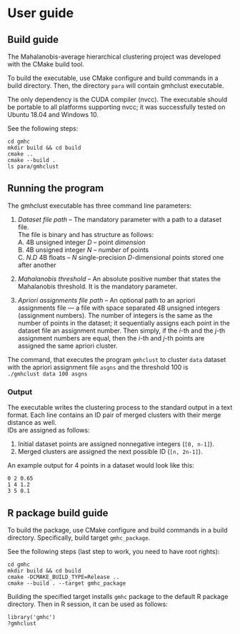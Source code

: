 # User guide
## Build guide
The Mahalanobis-average hierarchical clustering project was developed with the
CMake build tool. 

To build the executable, use CMake configure and build commands in a build directory. Then, the directory `para` will contain gmhclust executable. 

The only dependency is the CUDA compiler (nvcc). The executable
should be portable to all platforms supporting nvcc; it was successfully tested
on Ubuntu 18.04 and Windows 10. 

See the following steps:
```
cd gmhc
mkdir build && cd build
cmake ..
cmake --build .
ls para/gmhclust
```
## Running the program
The gmhclust executable has three command line parameters:

1. *Dataset file path* – The mandatory parameter with a path to a dataset file.  
The file is binary and has structure as follows:  
A. 4B unsigned integer *D* – point *dimension*  
B. 4B unsigned integer *N* – *number* of points  
C. *N*.*D* 4B floats – *N* single-precision *D*-dimensional points stored one
after another

2. *Mahalanobis threshold* – An absolute positive number that states the Mahalanobis threshold. It is the mandatory parameter.

3. *Apriori assignments file path* – An optional path to an apriori assignments
file — a file with space separated 4B unsigned integers (assignment numbers). The number of integers is the same as the number of points in the
dataset; it sequentially assigns each point in the dataset file an assignment
number. Then simply, if the *i*-th and the *j*-th assignment numbers are
equal, then the *i*-th and *j*-th points are assigned the same apriori cluster.


The command, that executes the program `gmhclust` to cluster `data` dataset
with the apriori assignment file `asgns` and the threshold 100 is  
```./gmhclust data 100 asgns```

### Output

The executable writes the clustering process to the standard output in a text format. Each
line contains an ID pair of merged clusters with their merge distance as well.  
IDs are assigned as follows:
1. Initial dataset points are assigned nonnegative integers (`[0, n-1]`).
2. Merged clusters are assigned the next possible ID (`[n, 2n-1]`).  

An example output for 4 points in a dataset would look like this:
```
0 2 0.65
1 4 1.2
3 5 0.1
```
## R package build guide

To build the package, use CMake configure and build commands in a build directory. Specifically, build target `gmhc_package`.

See the following steps (last step to work, you need to have root rights):
```
cd gmhc
mkdir build && cd build
cmake -DCMAKE_BUILD_TYPE=Release ..
cmake --build . --target gmhc_package
```
Building the specified target installs `gmhc` package to the default R package directory. 
Then in R session, it can be used as follows:
```
library('gmhc')
?gmhclust
```